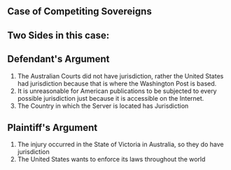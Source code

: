 ## Case of Competiting Sovereigns
## Two Sides in this case:
## Defendant's Argument
1. The Australian Courts did not have jurisdiction, rather the United States had jurisdiction because that is where the Washington Post is based.
2. It is unreasonable for American publications to be subjected to every possible jurisdiction just because it is accessible on the Internet.
3. The Country in which the Server is located has Jurisdiction
## Plaintiff's Argument
1. The injury occurred in the State of Victoria in Australia, so they do have jurisdiction
2. The United States wants to enforce its laws throughout the world 
